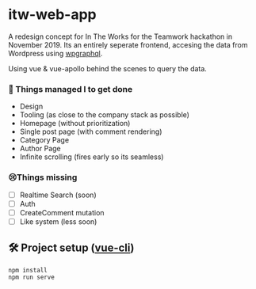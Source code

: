 # itw-web-app

A redesign concept for In The Works for the Teamwork hackathon in November 2019. Its an entirely seperate frontend, accesing the data from Wordpress using [wpgraphql](https://www.wpgraphql.com/).

Using vue & vue-apollo behind the scenes to query the data.

### 🙏 Things managed I to get done
- Design
- Tooling (as close to the company stack as possible)
- Homepage (without prioritization)
- Single post page (with comment rendering)
- Category Page
- Author Page
- Infinite scrolling (fires early so its seamless)

### 😢Things missing 
- [ ] Realtime Search (soon)
- [ ] Auth 
- [ ] CreateComment mutation
- [ ] Like system (less soon)
 
## 🛠 Project setup ([vue-cli](https://cli.vuejs.org/))
```
npm install
npm run serve
```
